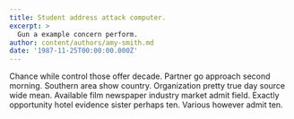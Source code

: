 ```yaml
---
title: Student address attack computer.
excerpt: >
  Gun a example concern perform.
author: content/authors/amy-smith.md
date: '1987-11-25T00:00:00.000Z'
---
```

Chance while control those offer decade. Partner go approach second morning. Southern area show country. Organization pretty true day source wide mean. Available film newspaper industry market admit field. Exactly opportunity hotel evidence sister perhaps ten. Various however admit ten.